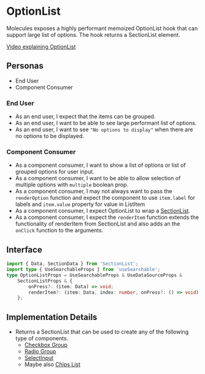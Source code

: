 # OptionList

Molecules exposes a highly performant memoized OptionList hook that can support large list of options. The hook returns a SectionList element.

[Video explaining OptionList](https://www.loom.com/share/42de0e5f4f814bd8ac8b851a01a633a7)

## Personas

-   End User
-   Component Consumer

### End User

-   As an end user, I expect that the items can be grouped.
-   As an end user, I want to be able to see large performant list of options.
-   As an end user, I want to see `"No options to display"` when there are no options to be displayed.

### Component Consumer

-   As a component consumer, I want to show a list of options or list of grouped options for user input.
-   As a component consumer, I want to be able to allow selection of multiple options with `multiple` boolean prop.
-   As a component consumer, I may not always want to pass the `renderOption` function and expect the component to use `item.label` for labels and `item.value` property for value in ListItem
-   As a component consumer, I expect OptionList to wrap a [SectionList](./SectionList.md).
-   As a component consumer, I expect the `renderItem` function extends the functionality of renderItem from SectionList and also adds an the `onClick` function to the arguments.

## Interface

```ts
import { Data, SectionData } from 'SectionList';
import type { UseSearchableProps } from 'useSearchable';
type OptionListProps = UseSearchableProps & UseDataSourceProps &
    SectionListProps & {
        onPress?: (item: Data) => void;
        renderItem?: (item: Data, index: number, onPress?: () => void) => ReactNode;
    };
```

## Implementation Details

-   Returns a SectionList that can be used to create any of the following type of components.
    -   [Checkbox Group](./Checkbox.md#checkbox-group)
    -   [Radio Group](./Radio.md#radio-group)
    -   [SelectInput](./SelectInput.md)
    -   Maybe also [Chips List](./Chips.md#chips-list)
